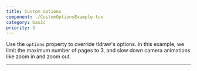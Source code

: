 ```yaml
---
title: Custom options
component: ./CustomOptionsExample.tsx
category: basic
priority: 5
---
```


Use the `options` property to override tldraw's options. In this example, we limit the maximum
number of pages to 3, and slow down camera animations like zoom in and zoom out.

---
